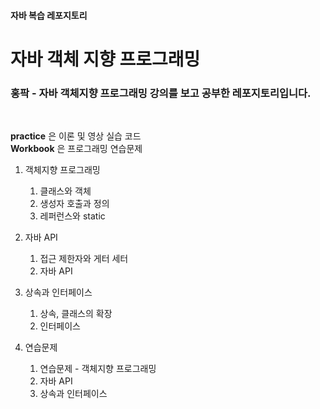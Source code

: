 #### 자바 복습 레포지토리
# 자바 객체 지향 프로그래밍  
 ### 홍팍 - 자바 객체지향 프로그래밍 강의를 보고 공부한 레포지토리입니다.  
<br/>

**practice** 은 이론 및 영상 실습 코드  
**Workbook** 은 프로그래밍 연습문제 
 
1. 객체지향 프로그래밍
    1. 클래스와 객체
    2. 생성자 호출과 정의
    3. 레퍼런스와 static

2. 자바 API
    1. 접근 제한자와 게터 세터
    2. 자바 API

3. 상속과 인터페이스
    1. 상속, 클래스의 확장
    2. 인터페이스

4. 연습문제
    1. 연습문제 - 객체지향 프로그래밍
    2. 자바 API
    3. 상속과 인터페이스
 
